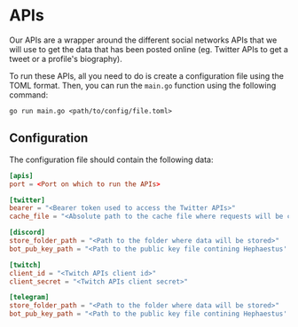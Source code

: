 # APIs
Our APIs are a wrapper around the different social networks APIs that we will use to get the data that has been posted online (eg. Twitter APIs to get a tweet or a profile's biography).

To run these APIs, all you need to do is create a configuration file using the TOML format. Then, you can run the `main.go` function using the following command:

```shell
go run main.go <path/to/config/file.toml>
```

## Configuration
The configuration file should contain the following data:

```toml
[apis]
port = <Port on which to run the APIs>

[twitter]
bearer = "<Bearer token used to access the Twitter APIs>"
cache_file = "<Absolute path to the cache file where requests will be cached>"

[discord]
store_folder_path = "<Path to the folder where data will be stored>"
bot_pub_key_path = "<Path to the public key file contining Hephaestus' public key>"

[twitch]
client_id = "<Twitch APIs client id>"
client_secret = "<Twitch APIs client secret>"

[telegram]
store_folder_path = "<Path to the folder where data will be stored>"
bot_pub_key_path = "<Path to the public key file contining Hephaestus' public key>"
```
